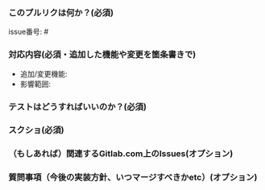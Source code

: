 ### このプルリクは何か？(必須)
issue番号: #

### 対応内容(必須・追加した機能や変更を箇条書きで)
* 追加/変更機能:  
* 影響範囲: 

### テストはどうすればいいのか？(必須)

### スクショ(必須)

### （もしあれば）関連するGitlab.com上のIssues(オプション)

### 質問事項（今後の実装方針、いつマージすべきかetc）(オプション)
